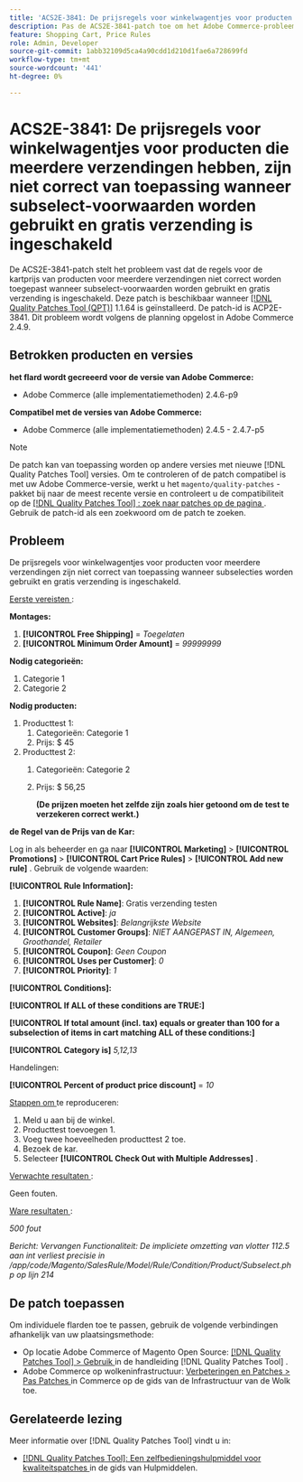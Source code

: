 ```yaml
---
title: 'ACS2E-3841: De prijsregels voor winkelwagentjes voor producten die meerdere verzendingen hebben, zijn niet correct van toepassing wanneer subselect-voorwaarden worden gebruikt en gratis verzending is ingeschakeld'
description: Pas de ACS2E-3841-patch toe om het Adobe Commerce-probleem op te lossen, waarbij de regels voor de kartprijs voor producten voor meerdere verzendingen niet correct worden toegepast wanneer subselect-voorwaarden worden gebruikt en gratis verzending is ingeschakeld.
feature: Shopping Cart, Price Rules
role: Admin, Developer
source-git-commit: 1abb32109d5ca4a90cdd1d210d1fae6a728699fd
workflow-type: tm+mt
source-wordcount: '441'
ht-degree: 0%

---
```



# ACS2E-3841: De prijsregels voor winkelwagentjes voor producten die meerdere verzendingen hebben, zijn niet correct van toepassing wanneer subselect-voorwaarden worden gebruikt en gratis verzending is ingeschakeld

De ACS2E-3841-patch stelt het probleem vast dat de regels voor de kartprijs van producten voor meerdere verzendingen niet correct worden toegepast wanneer subselect-voorwaarden worden gebruikt en gratis verzending is ingeschakeld. Deze patch is beschikbaar wanneer [[!DNL Quality Patches Tool (QPT)]](/help/tools/quality-patches-tool/quality-patches-tool-to-self-serve-quality-patches.md) 1.1.64 is geïnstalleerd. De patch-id is ACP2E-3841. Dit probleem wordt volgens de planning opgelost in Adobe Commerce 2.4.9.

## Betrokken producten en versies

**het flard wordt gecreeerd voor de versie van Adobe Commerce:**

* Adobe Commerce (alle implementatiemethoden) 2.4.6-p9

**Compatibel met de versies van Adobe Commerce:**

* Adobe Commerce (alle implementatiemethoden) 2.4.5 - 2.4.7-p5

>[!NOTE]
>
>De patch kan van toepassing worden op andere versies met nieuwe [!DNL Quality Patches Tool] versies. Om te controleren of de patch compatibel is met uw Adobe Commerce-versie, werkt u het `magento/quality-patches` -pakket bij naar de meest recente versie en controleert u de compatibiliteit op de [[!DNL Quality Patches Tool] : zoek naar patches op de pagina ](https://experienceleague.adobe.com/tools/commerce-quality-patches/index.html) . Gebruik de patch-id als een zoekwoord om de patch te zoeken.

## Probleem

De prijsregels voor winkelwagentjes voor producten voor meerdere verzendingen zijn niet correct van toepassing wanneer subselecties worden gebruikt en gratis verzending is ingeschakeld.

<u> Eerste vereisten </u>:

**Montages:**
1. **[!UICONTROL Free Shipping]** = *Toegelaten*
1. **[!UICONTROL Minimum Order Amount]** = *99999999*

**Nodig categorieën:**
1. Categorie 1
1. Categorie 2

**Nodig producten:**
1. Producttest 1:
   1. Categorieën: Categorie 1
   1. Prijs: $ 45
1. Producttest 2:
   1. Categorieën: Categorie 2
   1. Prijs: $ 56,25 

      **(De prijzen moeten het zelfde zijn zoals hier getoond om de test te verzekeren correct werkt.)**

**de Regel van de Prijs van de Kar:**

Log in als beheerder en ga naar **[!UICONTROL Marketing]** > **[!UICONTROL Promotions]** > **[!UICONTROL Cart Price Rules]** > **[!UICONTROL Add new rule]** . Gebruik de volgende waarden:

**[!UICONTROL Rule Information]:**
1. **[!UICONTROL Rule Name]**: Gratis verzending testen
1. **[!UICONTROL Active]**: *ja*
1. **[!UICONTROL Websites]**: *Belangrijkste Website*
1. **[!UICONTROL Customer Groups]**: *NIET AANGEPAST IN, Algemeen, Groothandel, Retailer*
1. **[!UICONTROL Coupon]**: *Geen Coupon*
1. **[!UICONTROL Uses per Customer]**: *0*
1. **[!UICONTROL Priority]**: *1*

**[!UICONTROL Conditions]:**

**[!UICONTROL If ALL of these conditions are TRUE:]**


**[!UICONTROL If total amount (incl. tax) equals or greater than 100 for a subselection of items in cart matching ALL of these conditions:]**


**[!UICONTROL Category is]** *5,12,13*

Handelingen:

**[!UICONTROL Percent of product price discount]** = *10*

<u> Stappen om </u> te reproduceren:

1. Meld u aan bij de winkel.
2. Producttest toevoegen 1.
3. Voeg twee hoeveelheden producttest 2 toe.
4. Bezoek de kar.
5. Selecteer **[!UICONTROL Check Out with Multiple Addresses]** .

<u> Verwachte resultaten </u>:

Geen fouten.

<u> Ware resultaten </u>:

*500 fout*

*Bericht: Vervangen Functionaliteit: De impliciete omzetting van vlotter 112.5 aan int verliest precisie in /app/code/Magento/SalesRule/Model/Rule/Condition/Product/Subselect.php op lijn 214*

## De patch toepassen

Om individuele flarden toe te passen, gebruik de volgende verbindingen afhankelijk van uw plaatsingsmethode:

* Op locatie Adobe Commerce of Magento Open Source: [[!DNL Quality Patches Tool] > Gebruik ](/help/tools/quality-patches-tool/usage.md) in de handleiding [!DNL Quality Patches Tool] .
* Adobe Commerce op wolkeninfrastructuur: [ Verbeteringen en Patches > Pas Patches ](https://experienceleague.adobe.com/docs/commerce-cloud-service/user-guide/develop/upgrade/apply-patches.html) in Commerce op de gids van de Infrastructuur van de Wolk toe.

## Gerelateerde lezing

Meer informatie over [!DNL Quality Patches Tool] vindt u in:

* [[!DNL Quality Patches Tool]: Een zelfbedieningshulpmiddel voor kwaliteitspatches ](/help/tools/quality-patches-tool/quality-patches-tool-to-self-serve-quality-patches.md) in de gids van Hulpmiddelen.
